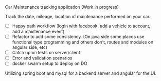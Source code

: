 Car Maintenance tracking application (Work in progress)

Track the date, mileage, location of maintenance performed on your car.

- [ ] Happy path workflow (login with facebook, add a vehicle to account, add a maintenance event)
- [ ] Refactor to add some consistency. (On java side some places use functional type programming and others don't, routes and modules on angular side, etc)
- [ ] Catch up on tests on server/client
- [ ] Error and validation scenarios 
- [ ] docker swarm setup to deploy on DO

Utilizing spring boot and mysql for a backend server and angular for the UI. 
